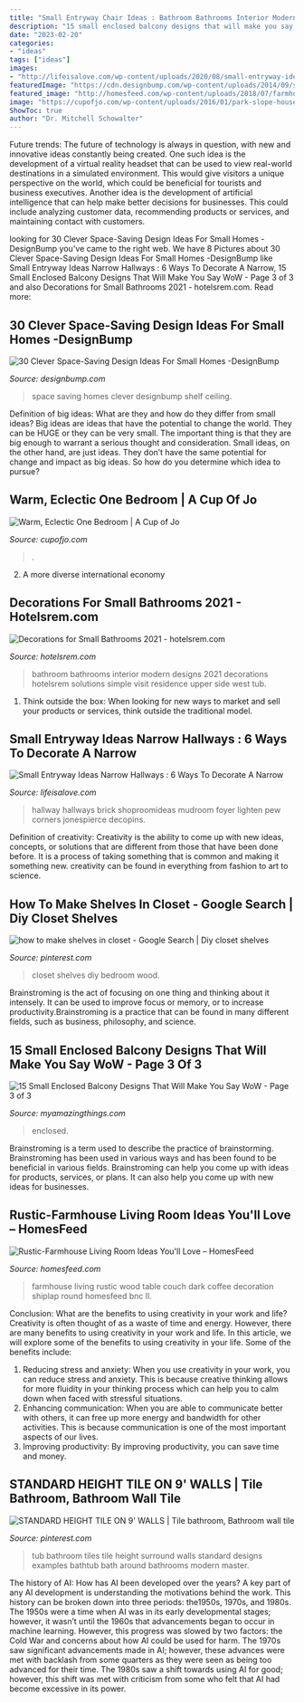 ```yaml
---
title: "Small Entryway Chair Ideas : Bathroom Bathrooms Interior Modern Designs 2021 Decorations Hotelsrem Solutions Simple Visit Residence Upper Side West Tub"
description: "15 small enclosed balcony designs that will make you say wow"
date: "2023-02-20"
categories:
- "ideas"
tags: ["ideas"]
images:
- "http://lifeisalove.com/wp-content/uploads/2020/08/small-entryway-ideas-narrow-hallways-05.jpg"
featuredImage: "https://cdn.designbump.com/wp-content/uploads/2014/09/space-saving-design-ideas-012.jpg"
featured_image: "http://homesfeed.com/wp-content/uploads/2018/07/farmhouse-rustic-living-room-idea-white-shiplap-ceilings-dark-wood-floorings-wood-round-top-coffee-table-white-couch-white-upholstered-armchair-chalkboard-wall-decoration.jpg"
image: "https://cupofjo.com/wp-content/uploads/2016/01/park-slope-house-tour.jpg"
ShowToc: true
author: "Dr. Mitchell Schowalter"
---
```



Future trends:
The future of technology is always in question, with new and innovative ideas constantly being created. One such idea is the development of a virtual reality headset that can be used to view real-world destinations in a simulated environment. This would give visitors a unique perspective on the world, which could be beneficial for tourists and business executives. Another idea is the development of artificial intelligence that can help make better decisions for businesses. This could include analyzing customer data, recommending products or services, and maintaining contact with customers.

	

		
looking for 30 Clever Space-Saving Design Ideas For Small Homes -DesignBump you've came to the right web. We have 8 Pictures about 30 Clever Space-Saving Design Ideas For Small Homes -DesignBump like Small Entryway Ideas Narrow Hallways : 6 Ways To Decorate A Narrow, 15 Small Enclosed Balcony Designs That Will Make You Say WoW - Page 3 of 3 and also Decorations for Small Bathrooms 2021 - hotelsrem.com. Read more:
		
    
## 30 Clever Space-Saving Design Ideas For Small Homes -DesignBump

<img loading=lazy src="https://cdn.designbump.com/wp-content/uploads/2014/09/space-saving-design-ideas-012.jpg" onerror="this.onerror=null;this.src='https://tse1.mm.bing.net/th?id=OIP.HWXpwpngd1phFnr-50t0_AHaJ4&amp;pid=15.1';" alt="30 Clever Space-Saving Design Ideas For Small Homes -DesignBump">

_Source: designbump.com_

>space saving homes clever designbump shelf ceiling. 

	

Definition of big ideas: What are they and how do they differ from small ideas?
Big ideas are ideas that have the potential to change the world. They can be HUGE or they can be very small. The important thing is that they are big enough to warrant a serious thought and consideration. Small ideas, on the other hand, are just ideas. They don’t have the same potential for change and impact as big ideas. So how do you determine which idea to pursue?

    
## Warm, Eclectic One Bedroom | A Cup Of Jo

<img loading=lazy src="https://cupofjo.com/wp-content/uploads/2016/01/park-slope-house-tour.jpg" onerror="this.onerror=null;this.src='https://tse1.mm.bing.net/th?id=OIP.ZKSGG6y454wWJPKQ5ziqmwHaKt&amp;pid=15.1';" alt="Warm, Eclectic One Bedroom | A Cup of Jo">

_Source: cupofjo.com_

>. 

	

2. A more diverse international economy 

    
## Decorations For Small Bathrooms 2021 - Hotelsrem.com

<img loading=lazy src="https://hotelsrem.com/wp-content/uploads/2020/09/decorations-for-small-bathrooms-fresh-30-small-bathroom-design-ideas-small-bathroom-solutions-of-decorations-for-small-bathrooms.jpg" onerror="this.onerror=null;this.src='https://tse3.mm.bing.net/th?id=OIP.yXvWprINQXMMQtim5yUYAgHaLH&amp;pid=15.1';" alt="Decorations for Small Bathrooms 2021 - hotelsrem.com">

_Source: hotelsrem.com_

>bathroom bathrooms interior modern designs 2021 decorations hotelsrem solutions simple visit residence upper side west tub. 

	

1. Think outside the box: When looking for new ways to market and sell your products or services, think outside the traditional model.

    
## Small Entryway Ideas Narrow Hallways : 6 Ways To Decorate A Narrow

<img loading=lazy src="http://lifeisalove.com/wp-content/uploads/2020/08/small-entryway-ideas-narrow-hallways-05.jpg" onerror="this.onerror=null;this.src='https://tse3.mm.bing.net/th?id=OIP.Kufdo1navT-FC0cbg3Mf8QHaLH&amp;pid=15.1';" alt="Small Entryway Ideas Narrow Hallways : 6 Ways To Decorate A Narrow">

_Source: lifeisalove.com_

>hallway hallways brick shoproomideas mudroom foyer lighten pew corners jonespierce decopins. 

	

Definition of creativity:
Creativity is the ability to come up with new ideas, concepts, or solutions that are different from those that have been done before. It is a process of taking something that is common and making it something new. creativity can be found in everything from fashion to art to science.

    
## How To Make Shelves In Closet - Google Search | Diy Closet Shelves

<img loading=lazy src="https://i.pinimg.com/736x/19/72/b4/1972b4acf693d05d55b42a8d2c6b25ac--front-closet-boys-closet.jpg" onerror="this.onerror=null;this.src='https://tse1.mm.bing.net/th?id=OIP.m87wSaC33IHnppWUYrLVqgHaLH&amp;pid=15.1';" alt="how to make shelves in closet - Google Search | Diy closet shelves">

_Source: pinterest.com_

>closet shelves diy bedroom wood. 

	

Brainstroming is the act of focusing on one thing and thinking about it intensely. It can be used to improve focus or memory, or to increase productivity.Brainstroming is a practice that can be found in many different fields, such as business, philosophy, and science.

    
## 15 Small Enclosed Balcony Designs That Will Make You Say WoW - Page 3 Of 3

<img loading=lazy src="https://myamazingthings.com/wp-content/uploads/2017/01/balcony10.jpg" onerror="this.onerror=null;this.src='https://tse2.mm.bing.net/th?id=OIP.6h0qXNUI6PHo3vEzn9WqggHaKf&amp;pid=15.1';" alt="15 Small Enclosed Balcony Designs That Will Make You Say WoW - Page 3 of 3">

_Source: myamazingthings.com_

>enclosed. 

	

Brainstroming is a term used to describe the practice of brainstorming. Brainstroming has been used in various ways and has been found to be beneficial in various fields. Brainstroming can help you come up with ideas for products, services, or plans. It can also help you come up with new ideas for businesses.

    
## Rustic-Farmhouse Living Room Ideas You&#039;ll Love – HomesFeed

<img loading=lazy src="http://homesfeed.com/wp-content/uploads/2018/07/farmhouse-rustic-living-room-idea-white-shiplap-ceilings-dark-wood-floorings-wood-round-top-coffee-table-white-couch-white-upholstered-armchair-chalkboard-wall-decoration.jpg" onerror="this.onerror=null;this.src='https://tse3.mm.bing.net/th?id=OIP.Of23dTmxlTEngBiEpLJw7gHaLF&amp;pid=15.1';" alt="Rustic-Farmhouse Living Room Ideas You&#039;ll Love – HomesFeed">

_Source: homesfeed.com_

>farmhouse living rustic wood table couch dark coffee decoration shiplap round homesfeed bnc ll. 

	

Conclusion: What are the benefits to using creativity in your work and life?
Creativity is often thought of as a waste of time and energy. However, there are many benefits to using creativity in your work and life. In this article, we will explore some of the benefits to using creativity in your life. Some of the benefits include: 
1) Reducing stress and anxiety: When you use creativity in your work, you can reduce stress and anxiety. This is because creative thinking allows for more fluidity in your thinking process which can help you to calm down when faced with stressful situations. 
2) Enhancing communication: When you are able to communicate better with others, it can free up more energy and bandwidth for other activities. This is because communication is one of the most important aspects of our lives. 
3) Improving productivity: By improving productivity, you can save time and money.

    
## STANDARD HEIGHT TILE ON 9&#039; WALLS | Tile Bathroom, Bathroom Wall Tile

<img loading=lazy src="https://i.pinimg.com/736x/a6/d3/9d/a6d39d925e9fab59597008cfa4edd35e.jpg" onerror="this.onerror=null;this.src='https://tse1.mm.bing.net/th?id=OIP.dVnOyOamFbsLK3S0le3v6gHaJ3&amp;pid=15.1';" alt="STANDARD HEIGHT TILE ON 9&#039; WALLS | Tile bathroom, Bathroom wall tile">

_Source: pinterest.com_

>tub bathroom tiles tile height surround walls standard designs examples bathtub bath around bathrooms modern master. 

	

The history of AI: How has AI been developed over the years?
A key part of any AI development is understanding the motivations behind the work. This history can be broken down into three periods: the1950s, 1970s, and 1980s. The 1950s were a time when AI was in its early developmental stages; however, it wasn’t until the 1960s that advancements began to occur in machine learning. However, this progress was slowed by two factors: the Cold War and concerns about how AI could be used for harm. The 1970s saw significant advancements made in AI; however, these advances were met with backlash from some quarters as they were seen as being too advanced for their time. The 1980s saw a shift towards using AI for good; however, this shift was met with criticism from some who felt that AI had become excessive in its power.

